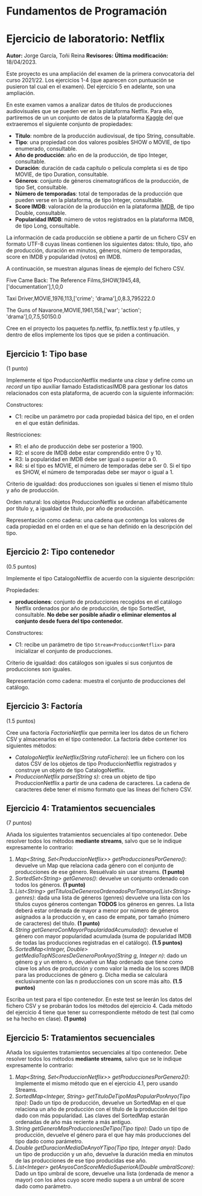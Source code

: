 # Fundamentos de Programación
# Ejercicio de laboratorio: Netflix

**Autor:**  Jorge García, Toñi Reina
**Revisores:** 
**Última modificación:** 18/04/2023.

Este proyecto es una ampliación del examen de la primera convocatoria del curso 2021/22. Los ejercicios 1-4 (que aparecen con puntuación se pusieron tal cual en el examen). Del ejercicio 5 en adelante, son una ampliación.

En este examen vamos a analizar datos de títulos de producciones audiovisuales que se pueden ver en la plataforma Netflix. Para ello, partiremos de un un conjunto de datos de la plataforma [Kaggle](https://www.kaggle.com/datasets/victorsoeiro/netflix-tv-shows-and-movies) del que extraeremos el siguiente conjunto de propiedades:

- **Titulo**: nombre de la producción audiovisual, de tipo String, consultable.
- **Tipo**: una propiedad con dos valores posibles SHOW o MOVIE, de tipo enumerado, consultable.
- **Año de producción**: año en de la producción, de tipo Integer, consultable.
- **Duración**: duración de cada capítulo o película completa si es de tipo MOVIE, de tipo Duration, consultable.
- **Géneros**: conjunto de géneros cinematográficos de la producción, de tipo Set<String>, consultable.
- **Número de temporadas**: total de temporadas de la producción que pueden verse en la plataforma, de tipo Integer, consultable.
- **Score IMDB**: valoración de la producción en la plataforma [IMDB](https://www.imdb.com/), de tipo Double, consultable.
- **Popularidad IMDB**: número de votos registrados en la plataforma IMDB, de tipo Long, consultable.

La información de cada producción se obtiene a partir de un fichero CSV en formato UTF-8 cuyas líneas contienen los siguientes datos: título, tipo, año de producción, duración en minutos, géneros, número de temporadas, score en IMDB y popularidad (votos) en IMDB.

A continuación, se muestran algunas líneas de ejemplo del fichero CSV.

Five Came Back: The Reference Films,SHOW,1945,48,['documentation'],1,0,0

Taxi Driver,MOVIE,1976,113,['crime'; 'drama'],0,8.3,795222.0

The Guns of Navarone,MOVIE,1961,158,['war'; 'action'; 'drama'],0,7.5,50150.0

Cree en el proyecto los paquetes fp.netflix, fp.netflix.test y fp.utiles, y dentro de ellos implemente los tipos que se piden a continuación.

## **Ejercicio 1: Tipo base**
(1 punto)

Implemente el tipo ProduccionNetflix mediante una *clase* y define como un *record* un tipo auxiliar llamado EstadisticasIMDB para gestionar los datos relacionados con esta plataforma, de acuerdo con la siguiente información:

Constructores:

- C1: recibe un parámetro por cada propiedad básica del tipo, en el orden en el que están definidas.

Restricciones:

- R1: el año de producción debe ser posterior a 1900.
- R2: el score de IMDB debe estar comprendido entre 0 y 10.
- R3: la popularidad en IMDB debe ser igual o superior a 0.
- R4: si el tipo es MOVIE, el número de temporadas debe ser 0. Si el tipo es SHOW, el número de temporadas debe ser mayor o igual a 1.

Criterio de igualdad: dos producciones son iguales si tienen el mismo título y año de producción.

Orden natural: los objetos ProduccionNetflix se ordenan alfabéticamente por título y, a igualdad de título, por año de producción.

Representación como cadena: una cadena que contenga los valores de cada propiedad en el orden en el que se han definido en la descripción del tipo.

## **Ejercicio 2: Tipo contenedor**
(0.5 puntos)

Implemente el tipo CatalogoNetflix de acuerdo con la siguiente descripción:

Propiedades:

- **producciones**: conjunto de producciones recogidos en el catálogo Netflix ordenados por año de producción, de tipo SortedSet<ProduccionNetflix>, consultable. **No debe ser posible añadir o eliminar elementos al conjunto desde fuera del tipo contenedor.**

Constructores:

- C1: recibe un parámetro de tipo ```Stream<ProduccionNetflix>``` para inicializar el conjunto de producciones.

Criterio de igualdad: dos catálogos son iguales si sus conjuntos de producciones son iguales.

Representación como cadena: muestra el conjunto de producciones del catálogo.

## **Ejercicio 3: Factoría**
(1.5 puntos)

Cree una factoría *FactoriaNetflix* que permita leer los datos de un fichero CSV y almacenarlos en el tipo contenedor. La factoría debe contener los siguientes métodos:

- *CatalogoNetflix leeNetflix(String rutaFichero)*: lee un fichero con los datos CSV de los objetos de tipo ProduccionNetflix registrados y construye un objeto de tipo CatalogoNetflix.
- *ProduccionNetflix parse(String s)*: crea un objeto de tipo ProduccionNetflix a partir de una cadena de caracteres. La cadena de caracteres debe tener el mismo formato que las líneas del fichero CSV.

## **Ejercicio 4: Tratamientos secuenciales**
(7 puntos)

Añada los siguientes tratamientos secuenciales al tipo contenedor. Debe resolver todos los métodos **mediante streams**, salvo que se le indique expresamente lo contrario:

1. *Map<String, Set\<ProduccionNetflix\>> getProduccionesPorGenero()*: devuelve un Map que relaciona cada género con el conjunto de producciones de ese género. Resuélvalo sin usar streams. **(1 punto)**
1. *SortedSet\<String\> getGeneros()*: devuelve un conjunto ordenado con todos los géneros. **(1 punto)**
1. *List\<String\> getTitulosDeGenerosOrdenadosPorTamanyo(List\<String\> genres)*: dada una lista de géneros (genres) devuelve una lista con los títulos cuyos géneros contengan **TODOS** los géneros en genres. La lista deberá estar ordenada de mayor a menor por número de géneros asignados a la producción y, en caso de empate, por tamaño (número de caracteres) del título. **(1 punto)**
1. *String getGeneroConMayorPopularidadAcumulada()*: devuelve el género con mayor popularidad acumulada (suma de popularidad IMDB de todas las producciones registradas en el catálogo). **(1.5 puntos)**
1. *SortedMap<Integer, Double> getMediaTopNScoresDeGeneroPorAnyo(String g, Integer n)*: dado un género g y un entero n, devuelve un Map ordenado que tiene como clave los años de producción y como valor la media de los scores IMDB para las producciones de género g. Dicha media se calculará exclusivamente con las n producciones con un score más alto. **(1.5 puntos)**

Escriba un test para el tipo contenedor. En este test se leerán los datos del fichero CSV y se probarán todos los métodos del ejercicio 4. Cada método del ejercicio 4 tiene que tener su correspondiente método de test (tal como se ha hecho en clase). **(1 punto)**


## **Ejercicio 5: Tratamientos secuenciales**


Añada los siguientes tratamientos secuenciales al tipo contenedor. Debe resolver todos los métodos **mediante streams**, salvo que se le indique expresamente lo contrario:

1. *Map<String, Set\<ProduccionNetflix\>> getProduccionesPorGenero2()*: Implemente el mismo método que en el ejercicio 4.1, pero usando Streams. 
1. *SortedMap<Integer, String> getTituloDeTipoMasPopularPorAnyo(Tipo tipo)*: Dado un tipo de producción, devuelve un SortedMap en el que relaciona un año de producción con el título de la producción  del tipo dado con más popularidad. Las claves del SortedMap estarán ordenadas de año más reciente a más antiguo. 
1. *String getGeneroMasProduccionesDeTipo(Tipo tipo)*: Dado un tipo de producción, devuelve el género para el que hay más producciones del tipo dado como parámetro. 
1. *Double getDuracionMediaDeAnyoYTipo(Tipo tipo, Integer anyo)*: Dado un tipo de producción y un año, devuelve la duración media en minutos de las producciones de ese tipo producidas ese año. 
1. *List\<Integer\> getAnyosConScoreMedioSuperiorA(Double umbralScore)*: Dado un tipo umbral de score, devuelve una lista  (ordenada de menor a mayor) con los años cuyo score medio supera a un umbral de score dado como parámetro. 


